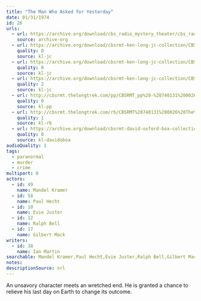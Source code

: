 ```yaml
---
title: "The Man Who Asked for Yesterday"
date: 01/31/1974
id: 26
urls: 
  - url: https://archive.org/download/cbs_radio_mystery_theater/cbs_radio_mystery_theater-0001-0050.zip/cbs_radio_mystery_theater-0001-0050%2Fcbsrmt_0026_the_man_who_asked_for_yesterday.mp3
    source: archive-org
  - url: https://archive.org/download/cbsrmt-ken-long-jc-collection/CBSRMT - 740131 0026 Man Who Asked For Yesterday vbr bm2 gap_jc.mp3
    quality: 0
    source: kl-jc
  - url: https://archive.org/download/cbsrmt-ken-long-jc-collection/CBSRMT - 740131 0026 Man Who Asked For Yesterday vbr kb2_jc.mp3
    quality: 0
    source: kl-jc
  - url: https://archive.org/download/cbsrmt-ken-long-jc-collection/CBSRMT - 740131 0026 Man Who Asked For Yesterday vbr oz_jc.mp3
    quality: 2
    source: kl-jc
  - url: http://cbsrmt.thelongtrek.com/pp/CBSRMT_pp%20-%20740131%200026%20The%20Man%20Who%20Asked%20for%20Yesterday.mp3
    quality: 0
    source: kl-pp
  - url: http://cbsrmt.thelongtrek.com/rb/CBSRMT%20740131%200026%20The%20Man%20Who%20Asked%20For%20Yesterday_rb%20wor.mp3
    quality: 1
    source: kl-rb
  - url: https://archive.org/download/cbsrmt-david-oxford-boa-collection/CBSRMT-740131-0026-The-Man-Who-Asked-for-Yesterday-(128-44)_WBBM-JE-{BoA}.mp3
    quality: 0
    source: kl-davidoboa
audioQuality: 1
tags: 
  - paranormal
  - murder
  - crime
multipart: 0
actors:  
  - id: 49
    name: Mandel Kramer  
  - id: 58
    name: Paul Hecht  
  - id: 10
    name: Evie Juster  
  - id: 12
    name: Ralph Bell  
  - id: 17
    name: Gilbert Mack
writers:  
  - id: 38
    name: Ian Martin
searchable: Mandel Kramer,Paul Hecht,Evie Juster,Ralph Bell,Gilbert Mack Ian Martin
notes: 
descriptionSource: nrl
---
```

An unsavory character meets an wretched end. He is granted a chance to relieve his last day on Earth to change its outcome.